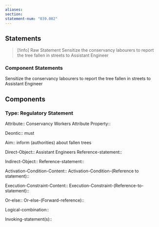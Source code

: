 ```yaml
---
aliases: 
section: 
statement-num: "039.002"
---
```

## Statements 
> [!info] Raw Statement
> Sensitize the conservancy labourers to report the tree fallen in streets to Assistant Engineer 
> 

### Component Statements
Sensitize the conservancy labourers to report the tree fallen in streets to Assistant Engineer 
## Components
### Type: Regulatory Statement
Attribute:: Conservancy Workers
	Attribute Property::

Deontic:: must

Aim:: inform (authorities) about fallen trees

Direct-Object:: Assistant Engineers
	Reference-statement::

Indirect-Object::
	Reference-statement::

Activation-Condition-Content::
	Activation-Condition-(Reference to statement)::

Execution-Constraint-Content::
	Execution-Constraint-(Reference-to-statement)::

Or-else::
	Or-else-(Forward-reference)::

Logical-combination::

Invoking-statement(s)::